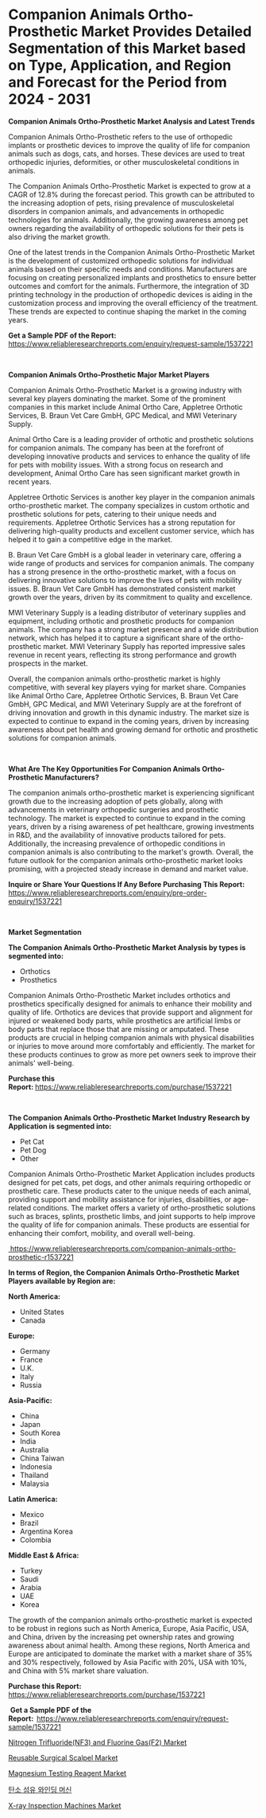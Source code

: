 <p><h1>Companion Animals Ortho-Prosthetic Market Provides Detailed Segmentation of this Market based on Type, Application, and Region and Forecast for the Period from 2024 - 2031</h1></p><p><strong>Companion Animals Ortho-Prosthetic Market Analysis and Latest Trends</strong></p>
<p><p>Companion Animals Ortho-Prosthetic refers to the use of orthopedic implants or prosthetic devices to improve the quality of life for companion animals such as dogs, cats, and horses. These devices are used to treat orthopedic injuries, deformities, or other musculoskeletal conditions in animals.</p><p>The Companion Animals Ortho-Prosthetic Market is expected to grow at a CAGR of 12.8% during the forecast period. This growth can be attributed to the increasing adoption of pets, rising prevalence of musculoskeletal disorders in companion animals, and advancements in orthopedic technologies for animals. Additionally, the growing awareness among pet owners regarding the availability of orthopedic solutions for their pets is also driving the market growth.</p><p>One of the latest trends in the Companion Animals Ortho-Prosthetic Market is the development of customized orthopedic solutions for individual animals based on their specific needs and conditions. Manufacturers are focusing on creating personalized implants and prosthetics to ensure better outcomes and comfort for the animals. Furthermore, the integration of 3D printing technology in the production of orthopedic devices is aiding in the customization process and improving the overall efficiency of the treatment. These trends are expected to continue shaping the market in the coming years.</p></p>
<p><strong>Get a Sample PDF of the Report:&nbsp;</strong> <a href="https://www.reliableresearchreports.com/enquiry/request-sample/1537221">https://www.reliableresearchreports.com/enquiry/request-sample/1537221</a></p>
<p>&nbsp;</p>
<p><strong>Companion Animals Ortho-Prosthetic Major Market Players</strong></p>
<p><p>Companion Animals Ortho-Prosthetic Market is a growing industry with several key players dominating the market. Some of the prominent companies in this market include Animal Ortho Care, Appletree Orthotic Services, B. Braun Vet Care GmbH, GPC Medical, and MWI Veterinary Supply.</p><p>Animal Ortho Care is a leading provider of orthotic and prosthetic solutions for companion animals. The company has been at the forefront of developing innovative products and services to enhance the quality of life for pets with mobility issues. With a strong focus on research and development, Animal Ortho Care has seen significant market growth in recent years.</p><p>Appletree Orthotic Services is another key player in the companion animals ortho-prosthetic market. The company specializes in custom orthotic and prosthetic solutions for pets, catering to their unique needs and requirements. Appletree Orthotic Services has a strong reputation for delivering high-quality products and excellent customer service, which has helped it to gain a competitive edge in the market.</p><p>B. Braun Vet Care GmbH is a global leader in veterinary care, offering a wide range of products and services for companion animals. The company has a strong presence in the ortho-prosthetic market, with a focus on delivering innovative solutions to improve the lives of pets with mobility issues. B. Braun Vet Care GmbH has demonstrated consistent market growth over the years, driven by its commitment to quality and excellence.</p><p>MWI Veterinary Supply is a leading distributor of veterinary supplies and equipment, including orthotic and prosthetic products for companion animals. The company has a strong market presence and a wide distribution network, which has helped it to capture a significant share of the ortho-prosthetic market. MWI Veterinary Supply has reported impressive sales revenue in recent years, reflecting its strong performance and growth prospects in the market.</p><p>Overall, the companion animals ortho-prosthetic market is highly competitive, with several key players vying for market share. Companies like Animal Ortho Care, Appletree Orthotic Services, B. Braun Vet Care GmbH, GPC Medical, and MWI Veterinary Supply are at the forefront of driving innovation and growth in this dynamic industry. The market size is expected to continue to expand in the coming years, driven by increasing awareness about pet health and growing demand for orthotic and prosthetic solutions for companion animals.</p></p>
<p>&nbsp;</p>
<p><strong>What Are The Key Opportunities For Companion Animals Ortho-Prosthetic Manufacturers?</strong></p>
<p><p>The companion animals ortho-prosthetic market is experiencing significant growth due to the increasing adoption of pets globally, along with advancements in veterinary orthopedic surgeries and prosthetic technology. The market is expected to continue to expand in the coming years, driven by a rising awareness of pet healthcare, growing investments in R&D, and the availability of innovative products tailored for pets. Additionally, the increasing prevalence of orthopedic conditions in companion animals is also contributing to the market's growth. Overall, the future outlook for the companion animals ortho-prosthetic market looks promising, with a projected steady increase in demand and market value.</p></p>
<p><strong>Inquire or Share Your Questions If Any Before Purchasing This Report:</strong> <a href="https://www.reliableresearchreports.com/enquiry/pre-order-enquiry/1537221">https://www.reliableresearchreports.com/enquiry/pre-order-enquiry/1537221</a></p>
<p>&nbsp;</p>
<p><strong>Market Segmentation</strong></p>
<p><strong>The Companion Animals Ortho-Prosthetic Market Analysis by types is segmented into:</strong></p>
<p><ul><li>Orthotics</li><li>Prosthetics</li></ul></p>
<p><p>Companion Animals Ortho-Prosthetic Market includes orthotics and prosthetics specifically designed for animals to enhance their mobility and quality of life. Orthotics are devices that provide support and alignment for injured or weakened body parts, while prosthetics are artificial limbs or body parts that replace those that are missing or amputated. These products are crucial in helping companion animals with physical disabilities or injuries to move around more comfortably and efficiently. The market for these products continues to grow as more pet owners seek to improve their animals' well-being.</p></p>
<p><strong>Purchase this Report:&nbsp;</strong><a href="https://www.reliableresearchreports.com/purchase/1537221">https://www.reliableresearchreports.com/purchase/1537221</a></p>
<p>&nbsp;</p>
<p><strong>The Companion Animals Ortho-Prosthetic Market Industry Research by Application is segmented into:</strong></p>
<p><ul><li>Pet Cat</li><li>Pet Dog</li><li>Other</li></ul></p>
<p><p>Companion Animals Ortho-Prosthetic Market Application includes products designed for pet cats, pet dogs, and other animals requiring orthopedic or prosthetic care. These products cater to the unique needs of each animal, providing support and mobility assistance for injuries, disabilities, or age-related conditions. The market offers a variety of ortho-prosthetic solutions such as braces, splints, prosthetic limbs, and joint supports to help improve the quality of life for companion animals. These products are essential for enhancing their comfort, mobility, and overall well-being.</p></p>
<p><a href="https://www.reliableresearchreports.com/companion-animals-ortho-prosthetic-r1537221">&nbsp;https://www.reliableresearchreports.com/companion-animals-ortho-prosthetic-r1537221</a></p>
<p><strong>In terms of Region, the Companion Animals Ortho-Prosthetic Market Players available by Region are:</strong></p>
<p>
    <p> <strong> North America: </strong>
        <ul>
            <li>United States</li>
            <li>Canada</li>
        </ul>
        </p> 
    <p> <strong> Europe: </strong>
        <ul>
            <li>Germany</li>
            <li>France</li>
            <li>U.K.</li>
            <li>Italy</li>
            <li>Russia</li>
        </ul>
        </p> 
    <p> <strong> Asia-Pacific: </strong>
        <ul>
            <li>China</li>
            <li>Japan</li>
            <li>South Korea</li>
            <li>India</li>
            <li>Australia</li>
            <li>China Taiwan</li>
            <li>Indonesia</li>
            <li>Thailand</li>
            <li>Malaysia</li>
        </ul>
        </p> 
    <p> <strong> Latin America: </strong>
        <ul>
            <li>Mexico</li>
            <li>Brazil</li>
            <li>Argentina Korea</li>
            <li>Colombia</li>
        </ul>
        </p> 
    <p> <strong> Middle East & Africa: </strong>
        <ul>
            <li>Turkey</li>
            <li>Saudi</li>
            <li>Arabia</li>
            <li>UAE</li>
            <li>Korea</li>
        </ul>
    </p>
    </p>
<p><p>The growth of the companion animals ortho-prosthetic market is expected to be robust in regions such as North America, Europe, Asia Pacific, USA, and China, driven by the increasing pet ownership rates and growing awareness about animal health. Among these regions, North America and Europe are anticipated to dominate the market with a market share of 35% and 30% respectively, followed by Asia Pacific with 20%, USA with 10%, and China with 5% market share valuation.</p></p>
<p><strong>Purchase this Report: </strong><a href="https://www.reliableresearchreports.com/purchase/1537221">https://www.reliableresearchreports.com/purchase/1537221</a></p>
<p>&nbsp;<strong>Get a Sample PDF of the Report:&nbsp;&nbsp;</strong><a href="https://www.reliableresearchreports.com/enquiry/request-sample/1537221">https://www.reliableresearchreports.com/enquiry/request-sample/1537221</a></p>
<p><strong></strong></p>
<p><p><a href="https://three-jumbo-f6d.notion.site/Nitrogen-Trifluoride-NF3-and-Fluorine-Gas-F2-Market-Comprehensive-Assessment-by-Type-Application-45d490da18074c269a6e0a29e671f162">Nitrogen Trifluoride(NF3) and Fluorine Gas(F2) Market</a></p><p><a href="https://github.com/timeliteaut/Market-Research-Report-List-2/blob/main/reusable-surgical-scalpel-market.md">Reusable Surgical Scalpel Market</a></p><p><a href="https://github.com/seekum/Market-Research-Report-List-2/blob/main/magnesium-testing-reagent-market.md">Magnesium Testing Reagent Market</a></p><p><a href="https://github.com/durgin521/Market-Research-Report-List-1/blob/main/655834846637.md">탄소 섬유 와인딩 머신</a></p><p><a href="https://view.publitas.com/reportprime-1/x-ray-inspection-machines-market-outlook-industry-overview-and-forecast-2024-to-2031/">X-ray Inspection Machines Market</a></p></p>